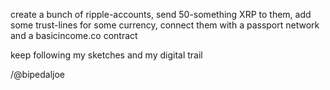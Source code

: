 create a bunch of ripple-accounts, send 50-something XRP to them, add some trust-lines for some currency, connect them with a passport network and a basicincome.co contract

keep following my sketches and my digital trail

/@bipedaljoe